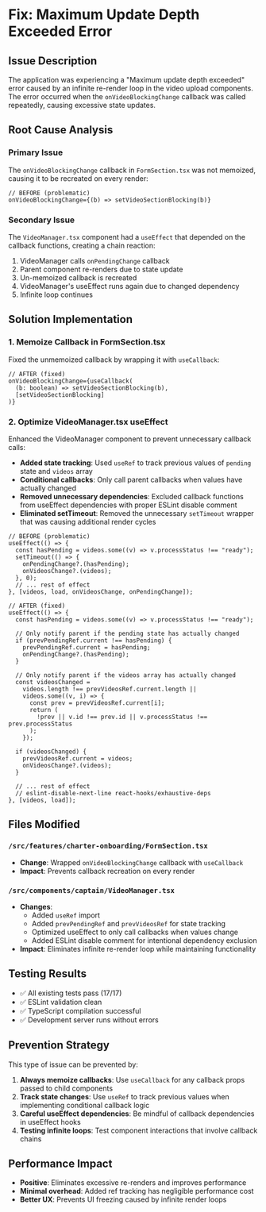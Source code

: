 # Fix: Maximum Update Depth Exceeded Error

## Issue Description

The application was experiencing a "Maximum update depth exceeded" error caused by an infinite re-render loop in the video upload components. The error occurred when the `onVideoBlockingChange` callback was called repeatedly, causing excessive state updates.

## Root Cause Analysis

### Primary Issue

The `onVideoBlockingChange` callback in `FormSection.tsx` was not memoized, causing it to be recreated on every render:

```tsx
// BEFORE (problematic)
onVideoBlockingChange={(b) => setVideoSectionBlocking(b)}
```

### Secondary Issue

The `VideoManager.tsx` component had a `useEffect` that depended on the callback functions, creating a chain reaction:

1. VideoManager calls `onPendingChange` callback
2. Parent component re-renders due to state update
3. Un-memoized callback is recreated
4. VideoManager's useEffect runs again due to changed dependency
5. Infinite loop continues

## Solution Implementation

### 1. Memoize Callback in FormSection.tsx

Fixed the unmemoized callback by wrapping it with `useCallback`:

```tsx
// AFTER (fixed)
onVideoBlockingChange={useCallback(
  (b: boolean) => setVideoSectionBlocking(b),
  [setVideoSectionBlocking]
)}
```

### 2. Optimize VideoManager.tsx useEffect

Enhanced the VideoManager component to prevent unnecessary callback calls:

- **Added state tracking**: Used `useRef` to track previous values of `pending` state and `videos` array
- **Conditional callbacks**: Only call parent callbacks when values have actually changed
- **Removed unnecessary dependencies**: Excluded callback functions from useEffect dependencies with proper ESLint disable comment
- **Eliminated setTimeout**: Removed the unnecessary `setTimeout` wrapper that was causing additional render cycles

```tsx
// BEFORE (problematic)
useEffect(() => {
  const hasPending = videos.some((v) => v.processStatus !== "ready");
  setTimeout(() => {
    onPendingChange?.(hasPending);
    onVideosChange?.(videos);
  }, 0);
  // ... rest of effect
}, [videos, load, onVideosChange, onPendingChange]);

// AFTER (fixed)
useEffect(() => {
  const hasPending = videos.some((v) => v.processStatus !== "ready");

  // Only notify parent if the pending state has actually changed
  if (prevPendingRef.current !== hasPending) {
    prevPendingRef.current = hasPending;
    onPendingChange?.(hasPending);
  }

  // Only notify parent if the videos array has actually changed
  const videosChanged =
    videos.length !== prevVideosRef.current.length ||
    videos.some((v, i) => {
      const prev = prevVideosRef.current[i];
      return (
        !prev || v.id !== prev.id || v.processStatus !== prev.processStatus
      );
    });

  if (videosChanged) {
    prevVideosRef.current = videos;
    onVideosChange?.(videos);
  }

  // ... rest of effect
  // eslint-disable-next-line react-hooks/exhaustive-deps
}, [videos, load]);
```

## Files Modified

### `/src/features/charter-onboarding/FormSection.tsx`

- **Change**: Wrapped `onVideoBlockingChange` callback with `useCallback`
- **Impact**: Prevents callback recreation on every render

### `/src/components/captain/VideoManager.tsx`

- **Changes**:
  - Added `useRef` import
  - Added `prevPendingRef` and `prevVideosRef` for state tracking
  - Optimized useEffect to only call callbacks when values change
  - Added ESLint disable comment for intentional dependency exclusion
- **Impact**: Eliminates infinite re-render loop while maintaining functionality

## Testing Results

- ✅ All existing tests pass (17/17)
- ✅ ESLint validation clean
- ✅ TypeScript compilation successful
- ✅ Development server runs without errors

## Prevention Strategy

This type of issue can be prevented by:

1. **Always memoize callbacks**: Use `useCallback` for any callback props passed to child components
2. **Track state changes**: Use `useRef` to track previous values when implementing conditional callback logic
3. **Careful useEffect dependencies**: Be mindful of callback dependencies in useEffect hooks
4. **Testing infinite loops**: Test component interactions that involve callback chains

## Performance Impact

- **Positive**: Eliminates excessive re-renders and improves performance
- **Minimal overhead**: Added ref tracking has negligible performance cost
- **Better UX**: Prevents UI freezing caused by infinite render loops
